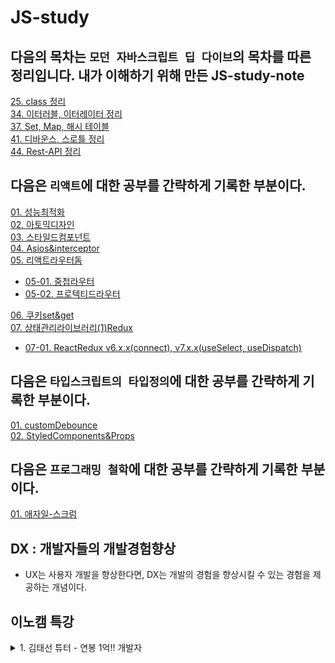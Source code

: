 # JS-study
## 다음의 목차는 `모던 자바스크립트 딥 다이브`의 목차를 따른 정리입니다. 내가 이해하기 위해 만든 JS-study-note

[25. class 정리 ](https://github.com/19Edwin92/JS-study/blob/main/modernjs/25.class.md)<br/>
[34. 이터러블, 이터레이터 정리 ](https://github.com/19Edwin92/JS-study/blob/main/modernjs/34.iterable.md)<br/>
[37. Set, Map, 해시 테이블](https://github.com/19Edwin92/JS-study/blob/main/modernjs/37.set%26map.md)<br/>
[41. 디바운스, 스로틀 정리 ](https://github.com/19Edwin92/JS-study/blob/main/modernjs/41.debounce&throttle.md)<br/>
[44. Rest-API 정리 ](https://github.com/19Edwin92/JS-study/blob/main/modernjs/44.REST-API.md)<br/>


## 다음은 `리액트`에 대한 공부를 간략하게 기록한 부분이다. 

[01. 성능최적화](https://github.com/19Edwin92/JS-study/blob/main/REACT/01성능최적화.md)<br/>
[02. 아토믹디자인](https://github.com/19Edwin92/JS-study/blob/main/REACT/02아토믹디자인.md)<br/>
[03. 스타일드컴포넌트](https://github.com/19Edwin92/JS-study/blob/main/REACT/03스타일드컴포넌트.md)<br/>
[04. Asios&interceptor](https://github.com/19Edwin92/JS-study/blob/main/REACT/04Asios&interceptor.md)<br/>
[05. 리액트라우터돔](https://github.com/19Edwin92/JS-study/blob/main/REACT/05리액트라우터돔.md)<br/>

- [05-01. 중첩라우터](https://github.com/19Edwin92/JS-study/blob/main/REACT/react-router-dom/05-01중첩라우터.md)<br/>
- [05-02. 프로텍티드라우터](https://github.com/19Edwin92/JS-study/blob/main/REACT/react-router-dom/05-01프로텍티드라우터.md)<br/>

[06. 쿠키set&get](https://github.com/19Edwin92/JS-study/blob/main/REACT/06쿠키set&get.md)<br/>
[07. 상태관리라이브러리(1)Redux](https://github.com/19Edwin92/JS-study/blob/main/REACT/07상태관리라이브러리(1)Redux.md)<br/>

- [07-01. ReactRedux v6.x.x(connect), v7.x.x(useSelect, useDispatch)](https://github.com/19Edwin92/JS-study/blob/main/REACT/ReactRedux/ReactReduxv6v7.md)<br/>


## 다음은 `타입스크립트의 타입정의`에 대한 공부를 간략하게 기록한 부분이다. 

[01. customDebounce](https://github.com/19Edwin92/JS-study/blob/main/typescript/01customDebounce.md)<br/>
[02. StyledComponents&Props](https://github.com/19Edwin92/JS-study/blob/main/typescript/02StyledComponents&Props.md)<br/>


## 다음은 `프로그래밍 철학`에 대한 공부를 간략하게 기록한 부분이다. 

[01. 애자일-스크럼](https://github.com/19Edwin92/JS-study/blob/main/programmingPhilosophy/01애자일-스크럼.md)<br/>


##  DX : 개발자들의 개발경험향상 
- UX는 사용자 개발을 향상한다면, DX는 개발의 경험을 향상시킬 수 있는 경험을 제공하는 개념이다. 


## 이노캠 특강 

<details>
<summary>1. 김태선 튜터 - 연봉 1억!! 개발자</summary>

- "메타인지" - 적절성을 찾아가는 것
  - 학습에 있어서 : 오늘의 주제에 대해서 내가 아는 것 모르는 것 정리
  - 현업에 있어서 : 회사의 주제에 대해서 내가 아는 것 모르는 것 정리
  - (학습, 현업) :  TIL, WIL를 통해서 아는 것 늘려가기 

- "문제를 해결한 사람 vs 문제를 해결한 척" - 오늘의 뉴턴, 머스크 형
  - 직접 겪었던 문제를 해결하기 위해 결정했던 선택과 과정에 대한 기록이 있는 사람
  - 정확히, 세부사항까지 말할 수 있는 사람을 채용합니다. 

- 직업이 아닌, 겸손한 커뮤니케이션 역량을 갖춘 개발자
  - 개발이란 부분이 명확한 답이 없기에, 상대방이 기분 나쁘지 않게 말하는 것이 기본!! 
  - 나아가 단순 기능구현이 아니라, 서비스적 차원에서 개발하는 모습이 필요합니다. 
  - 단순기능개발 : 개발자 연봉을
  - 서비스개발 : 개발자 + 보너스 연봉을
</details>
 